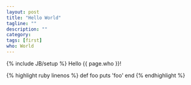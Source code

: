 ```yaml
---
layout: post
title: "Hello World"
tagline: ""
description: ""
category: 
tags: [first]
who: World
---
```

{% include JB/setup %}
Hello {{ page.who }}!

{% highlight ruby linenos %}
def foo
  puts 'foo'
end
{% endhighlight %}